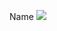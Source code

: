 Name
![](https://cdn.discordapp.com/attachments/1286322303071682590/1291761382756188160/image.png?ex=67014609&is=66fff489&hm=ede4086f18bf7ae361f808fa9e62af3a68446ee820786b36854f6726e2fdafd6&) 
